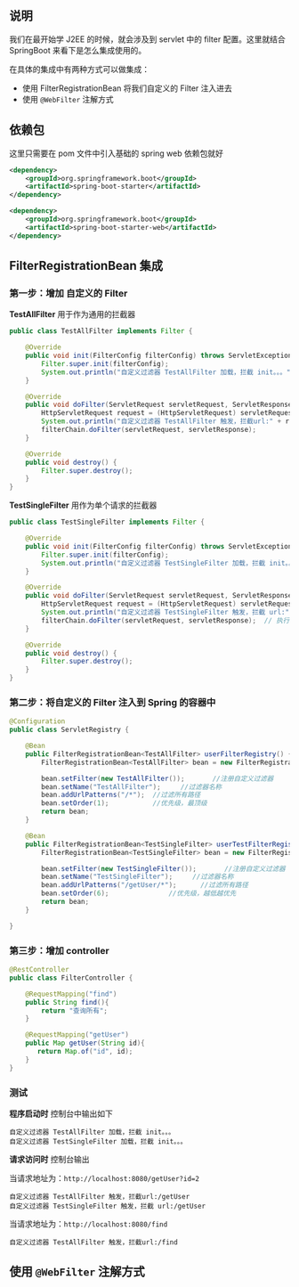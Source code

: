 ## 说明

我们在最开始学 J2EE 的时候，就会涉及到 servlet 中的 filter 配置。这里就结合 SpringBoot 来看下是怎么集成使用的。

在具体的集成中有两种方式可以做集成：

- 使用 FilterRegistrationBean 将我们自定义的 Filter 注入进去
- 使用 `@WebFilter` 注解方式

## 依赖包

这里只需要在 pom 文件中引入基础的 spring web 依赖包就好

```xml
<dependency>
    <groupId>org.springframework.boot</groupId>
    <artifactId>spring-boot-starter</artifactId>
</dependency>

<dependency>
    <groupId>org.springframework.boot</groupId>
    <artifactId>spring-boot-starter-web</artifactId>
</dependency>
```

## FilterRegistrationBean 集成

### 第一步：增加 自定义的 Filter

**TestAllFilter**  用于作为通用的拦截器

```java
public class TestAllFilter implements Filter {

    @Override
    public void init(FilterConfig filterConfig) throws ServletException {
        Filter.super.init(filterConfig);
        System.out.println("自定义过滤器 TestAllFilter 加载，拦截 init。。。" );
    }

    @Override
    public void doFilter(ServletRequest servletRequest, ServletResponse servletResponse, FilterChain filterChain) throws IOException, ServletException {
        HttpServletRequest request = (HttpServletRequest) servletRequest;
        System.out.println("自定义过滤器 TestAllFilter 触发，拦截url:" + request.getRequestURI());
        filterChain.doFilter(servletRequest, servletResponse);
    }

    @Override
    public void destroy() {
        Filter.super.destroy();
    }
}
```

**TestSingleFilter** 用作为单个请求的拦截器

```java
public class TestSingleFilter implements Filter {

    @Override
    public void init(FilterConfig filterConfig) throws ServletException {
        Filter.super.init(filterConfig);
        System.out.println("自定义过滤器 TestSingleFilter 加载，拦截 init。。。" );
    }

    @Override
    public void doFilter(ServletRequest servletRequest, ServletResponse servletResponse, FilterChain filterChain) throws IOException, ServletException {
        HttpServletRequest request = (HttpServletRequest) servletRequest;
        System.out.println("自定义过滤器 TestSingleFilter 触发，拦截 url:" + request.getRequestURI());
        filterChain.doFilter(servletRequest, servletResponse);  // 执行后续的 filter
    }

    @Override
    public void destroy() {
        Filter.super.destroy();
    }
}
```

### 第二步：将自定义的 Filter 注入到 Spring 的容器中

```java
@Configuration
public class ServletRegistry {

    @Bean
    public FilterRegistrationBean<TestAllFilter> userFilterRegistry() {
        FilterRegistrationBean<TestAllFilter> bean = new FilterRegistrationBean<>();

        bean.setFilter(new TestAllFilter());       //注册自定义过滤器
        bean.setName("TestAllFilter");     //过滤器名称
        bean.addUrlPatterns("/*");  //过滤所有路径
        bean.setOrder(1);           //优先级，最顶级
        return bean;
    }

    @Bean
    public FilterRegistrationBean<TestSingleFilter> userTestFilterRegistry() {
        FilterRegistrationBean<TestSingleFilter> bean = new FilterRegistrationBean<>();

        bean.setFilter(new TestSingleFilter());       //注册自定义过滤器
        bean.setName("TestSingleFilter");     //过滤器名称
        bean.addUrlPatterns("/getUser/*");      //过滤所有路径
        bean.setOrder(6);               //优先级，越低越优先
        return bean;
    }

}
```

### 第三步：增加 controller

```java
@RestController
public class FilterController {

    @RequestMapping("find")
    public String find(){
        return "查询所有";
    }

    @RequestMapping("getUser")
    public Map getUser(String id){
       return Map.of("id", id);
    }
}
```

### 测试

**程序启动时** 控制台中输出如下

```console
自定义过滤器 TestAllFilter 加载，拦截 init。。。
自定义过滤器 TestSingleFilter 加载，拦截 init。。。
```

**请求访问时** 控制台输出

当请求地址为：`http://localhost:8080/getUser?id=2`

```console
自定义过滤器 TestAllFilter 触发，拦截url:/getUser
自定义过滤器 TestSingleFilter 触发，拦截 url:/getUser
```

当请求地址为：`http://localhost:8080/find`

```console
自定义过滤器 TestAllFilter 触发，拦截url:/find
```

## 使用 `@WebFilter` 注解方式

